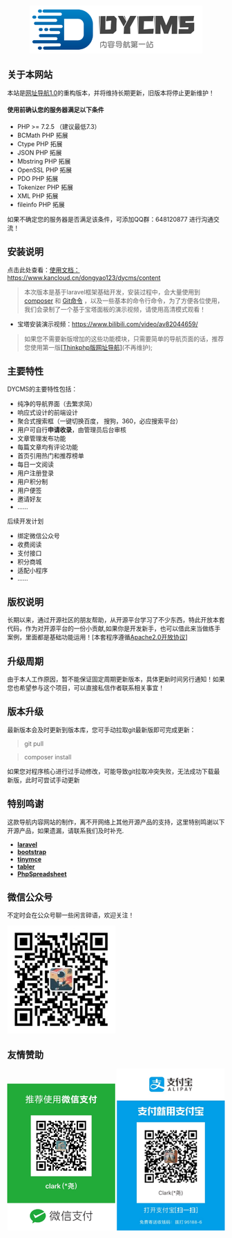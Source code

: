 <p align="center"><img src="public/uploads/sys_img/logo.png" width="400"></p>


## 关于本网站

本站是<a href="https://gitee.com/dongyao/web_site_navigation" target="_blank">网址导航1.0</a>的重构版本，并将维持长期更新，旧版本将停止更新维护！

#### 使用前确认您的服务器满足以下条件

- PHP >= 7.2.5 （建议最低7.3）
- BCMath PHP 拓展
- Ctype PHP 拓展
- JSON PHP 拓展
- Mbstring PHP 拓展
- OpenSSL PHP 拓展
- PDO PHP 拓展
- Tokenizer PHP 拓展
- XML PHP 拓展
- fileinfo PHP 拓展



如果不确定您的服务器是否满足该条件，可添加QQ群：648120877 进行沟通交流！

## 安装说明

点击此处查看：<a href="https://www.kancloud.cn/dongyao123/dycms/content" target="_blank">使用文档：https://www.kancloud.cn/dongyao123/dycms/content</a>

> 本次版本是基于laravel框架基础开发，安装过程中，会大量使用到[composer](https://baike.baidu.com/item/composer/3351208?fr=aladdin) 和 [Git命令](https://baike.baidu.com/item/GIT/12647237) ，以及一些基本的命令行命令，为了方便各位使用，我们会录制了一个基于宝塔面板的演示视频，请使用高清模式观看！

- 宝塔安装演示视频：https://www.bilibili.com/video/av82044659/

> 如果您不需要新版增加的这些功能模块，只需要简单的导航页面的话，推荐您使用第一版<a href="https://gitee.com/dongyao/web_site_navigation" target="_blank">[Thinkphp版网址导航]</a>(不再维护);

## 主要特性

DYCMS的主要特性包括：

*   纯净的导航界面（去繁求简）
*   响应式设计的前端设计
*   聚合式搜索框（一键切换百度， 搜狗，360，必应搜索平台）
*   用户可自行**申请收录**，由管理员后台审核
*   文章管理发布功能
*   每篇文章均有评论功能
*   首页引用热门和推荐榜单
*   每日一文阅读
*   用户注册登录
*   用户积分制
*   用户便签
*   邀请好友
*  ……


后续开发计划
*   绑定微信公众号
*   收费阅读
*   支付接口
*   积分商城
*   适配小程序
* ……
## 版权说明

长期以来，通过开源社区的朋友帮助，从开源平台学习了不少东西，特此开放本套代码，作为对开源平台的一份小贡献,如果你是开发新手，也可以借此来当做练手案例，里面都是基础功能运用！[本套程序遵循[Apache2.0开放协议](http://www.apache.org/licenses/LICENSE-2.0.html)]

## 升级周期

由于本人工作原因，暂不能保证固定周期更新版本，具体更新时间另行通知！如果您也希望参与这个项目，可以直接私信作者联系相关事宜！

## 版本升级

最新版本会及时更新到版本库，您可手动拉取git最新版即可完成更新：
> git pull 

> composer install

如果您对程序核心进行过手动修改，可能导致git拉取冲突失败，无法成功下载最新版，此时可尝试手动更新

## 特别鸣谢

这款导航内容网站的制作，离不开网络上其他开源产品的支持，这里特别鸣谢以下开源产品，如果遗漏，请联系我们及时补充.

- **[laravel](https://laravel.com/)**
- **[bootstrap](https://getbootstrap.com/)**
- **[tinymce](https://www.tiny.cloud/)**
- **[tabler](https://github.com/tabler/tabler)**
- **[PhpSpreadsheet](https://phpspreadsheet.readthedocs.io)**

## 微信公众号
不定时会在公众号聊一些闲言碎语，欢迎关注！

<img src="public/uploads/sys_img/wechat.jpg" width="250">

## 友情赞助

<img src="public/uploads/wechat.JPG" width="250">
<img src="public/uploads/alipay.JPG" width="250">